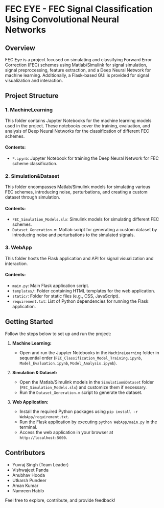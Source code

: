# FEC EYE - FEC Signal Classification Using Convolutional Neural Networks

## Overview

FEC Eye is a project focused on simulating and classifying Forward Error Correction (FEC) schemes using Matlab/Simulink for signal simulation, signal preprocessing, feature extraction, and a Deep Neural Network for machine learning. Additionally, a Flask-based GUI is provided for signal visualization and interaction.

## Project Structure

### 1. MachineLearning

This folder contains Jupyter Notebooks for the machine learning models used in the project. These notebooks cover the training, evaluation, and analysis of Deep Neural Networks for the classification of different FEC schemes.

#### Contents:
- `*.ipynb`: Jupyter Notebook for training the Deep Neural Network for FEC scheme classification.

### 2. Simulation&Dataset

This folder encompasses Matlab/Simulink models for simulating various FEC schemes, introducing noise, perturbations, and creating a custom dataset through simulation.

#### Contents:
- `FEC_Simulation_Models.slx`: Simulink models for simulating different FEC schemes.
- `Dataset_Generation.m`: Matlab script for generating a custom dataset by introducing noise and perturbations to the simulated signals.

### 3. WebApp

This folder hosts the Flask application and API for signal visualization and interaction.

#### Contents:
- `main.py`: Main Flask application script.
- `templates/`: Folder containing HTML templates for the web application.
- `static/`: Folder for static files (e.g., CSS, JavaScript).
- `requirement.txt`: List of Python dependencies for running the Flask application.

## Getting Started

Follow the steps below to set up and run the project:

1. **Machine Learning:**
   - Open and run the Jupyter Notebooks in the `MachineLearning` folder in sequential order (`FEC_Classification_Model_Training.ipynb`, `Model_Evaluation.ipynb`, `Model_Analysis.ipynb`).

2. **Simulation & Dataset:**
   - Open the Matlab/Simulink models in the `Simulation&Dataset` folder (`FEC_Simulation_Models.slx`) and customize them if necessary.
   - Run the `Dataset_Generation.m` script to generate the dataset.

3. **Web Application:**
   - Install the required Python packages using `pip install -r WebApp/requirement.txt`.
   - Run the Flask application by executing `python WebApp/main.py` in the terminal.
   - Access the web application in your browser at `http://localhost:5000`.

## Contributors

- Yuvraj Singh (Team Leader)
- Vishwajeet Panda
- Anubhav Hooda
- Utkarsh Pundeer
- Aman Kumar
- Namreen Habib

Feel free to explore, contribute, and provide feedback!
